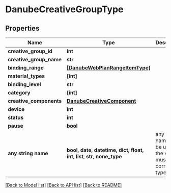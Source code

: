 # DanubeCreativeGroupType


## Properties
Name | Type | Description | Notes
------------ | ------------- | ------------- | -------------
**creative_group_id** | **int** |  | [optional] 
**creative_group_name** | **str** |  | [optional] 
**binding_range** | [**[DanubeWebPlanRangeItemType]**](DanubeWebPlanRangeItemType.md) |  | [optional] 
**material_types** | **[int]** |  | [optional] 
**binding_level** | **str** |  | [optional] 
**category** | **[int]** |  | [optional] 
**creative_components** | [**DanubeCreativeComponent**](DanubeCreativeComponent.md) |  | [optional] 
**device** | **int** |  | [optional] 
**status** | **int** |  | [optional] 
**pause** | **bool** |  | [optional] 
**any string name** | **bool, date, datetime, dict, float, int, list, str, none_type** | any string name can be used but the value must be the correct type | [optional]

[[Back to Model list]](../README.md#documentation-for-models) [[Back to API list]](../README.md#documentation-for-api-endpoints) [[Back to README]](../README.md)



